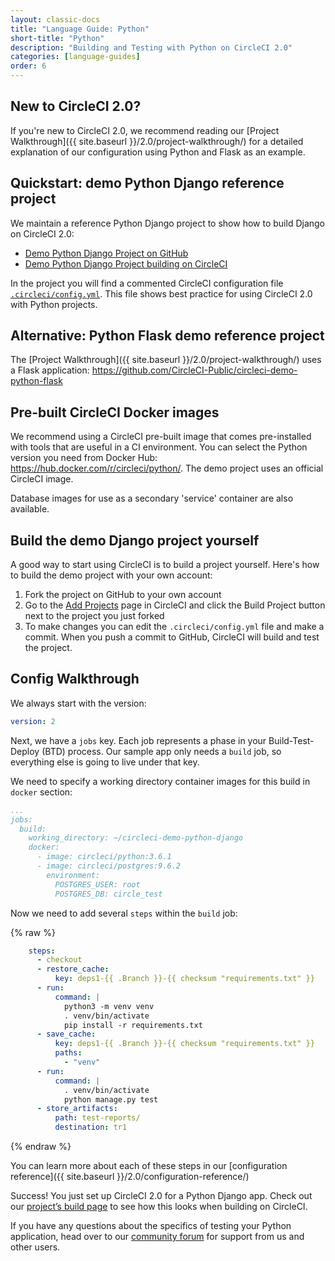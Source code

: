 ```yaml
---
layout: classic-docs
title: "Language Guide: Python"
short-title: "Python"
description: "Building and Testing with Python on CircleCI 2.0"
categories: [language-guides]
order: 6
---
```


## New to CircleCI 2.0?

If you're new to CircleCI 2.0, we recommend reading our [Project Walkthrough]({{ site.baseurl }}/2.0/project-walkthrough/) for a detailed explanation of our configuration using Python and Flask as an example.

## Quickstart: demo Python Django reference project

We maintain a reference Python Django project to show how to build Django on CircleCI 2.0:

- <a href="https://github.com/CircleCI-Public/circleci-demo-python-django" target="_blank">Demo Python Django Project on GitHub</a>
- <a href="https://circleci.com/gh/CircleCI-Public/circleci-demo-python-django" target="_blank">Demo Python Django Project building on CircleCI</a>

In the project you will find a commented CircleCI configuration file <a href="https://github.com/CircleCI-Public/circleci-demo-python-django/blob/master/.circleci/config.yml" target="_blank">`.circleci/config.yml`</a>. This file shows best practice for using CircleCI 2.0 with Python projects.

## Alternative: Python Flask demo reference project

The [Project Walkthrough]({{ site.baseurl }}/2.0/project-walkthrough/) uses a Flask application: <https://github.com/CircleCI-Public/circleci-demo-python-flask>

## Pre-built CircleCI Docker images

We recommend using a CircleCI pre-built image that comes pre-installed with tools that are useful in a CI environment. You can select the Python version you need from Docker Hub: <https://hub.docker.com/r/circleci/python/>. The demo project uses an official CircleCI image.

Database images for use as a secondary 'service' container are also available.

## Build the demo Django project yourself

A good way to start using CircleCI is to build a project yourself. Here's how to build the demo project with your own account:

1. Fork the project on GitHub to your own account
2. Go to the [Add Projects](https://circleci.com/add-projects) page in CircleCI and click the Build Project button next to the project you just forked
3. To make changes you can edit the `.circleci/config.yml` file and make a commit. When you push a commit to GitHub, CircleCI will build and test the project.

## Config Walkthrough

We always start with the version:

```YAML
version: 2
```

Next, we have a `jobs` key. Each job represents a phase in your Build-Test-Deploy (BTD) process. Our sample app only needs a `build` job, so everything else is going to live under that key.

We need to specify a working directory container images for this build in `docker` section:

```YAML
...
jobs:
  build:
    working_directory: ~/circleci-demo-python-django
    docker:
      - image: circleci/python:3.6.1
      - image: circleci/postgres:9.6.2
        environment:
          POSTGRES_USER: root
          POSTGRES_DB: circle_test
```

Now we need to add several `steps` within the `build` job:

{% raw %}
```YAML
    steps:
      - checkout
      - restore_cache:
          key: deps1-{{ .Branch }}-{{ checksum "requirements.txt" }}
      - run:
          command: |
            python3 -m venv venv
            . venv/bin/activate
            pip install -r requirements.txt
      - save_cache:
          key: deps1-{{ .Branch }}-{{ checksum "requirements.txt" }}
          paths:
            - "venv"
      - run:
          command: |
            . venv/bin/activate
            python manage.py test
      - store_artifacts:
          path: test-reports/
          destination: tr1
```
{% endraw %}

You can learn more about each of these steps in our [configuration reference]({{ site.baseurl }}/2.0/configuration-reference/)

Success! You just set up CircleCI 2.0 for a Python Django app. Check out our [project’s build page](https://circleci.com/gh/CircleCI-Public/circleci-demo-python-django) to see how this looks when building on CircleCI.

If you have any questions about the specifics of testing your Python application, head over to our [community forum](https://discuss.circleci.com/) for support from us and other users.
